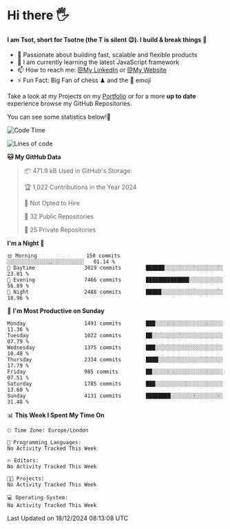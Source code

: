 # Hi there :raised_hand_with_fingers_splayed:
#### I am Tsot, short for Tsotne (the T is silent :wink:). I build & break things :space_invader:
- :telescope: Passionate about building fast, scalable and flexible products
- :seedling: I am currently learning the latest JavaScript framework 
- :mailbox: How to reach me: [@My LinkedIn](https://www.linkedin.com/in/tsotne-gvadzabia/) or [@My Website](https://tsotne.co.uk/contact)
- :zap: Fun Fact: Big Fan of chess ♟ and the 👾 emoji

Take a look at my Projects on my [Portfolio](https://tsotne.co.uk/) or for a more **up to date** experience browse my GitHub Repositories.

You can see some statistics below!:space_invader:
<!--START_SECTION:waka-->
![Code Time](http://img.shields.io/badge/Code%20Time-761%20hrs%202%20mins-blue)

![Lines of code](https://img.shields.io/badge/From%20Hello%20World%20I%27ve%20Written-8.3%20million%20lines%20of%20code-blue)

**🐱 My GitHub Data** 

> 📦 471.9 kB Used in GitHub's Storage 
 > 
> 🏆 1,022 Contributions in the Year 2024
 > 
> 🚫 Not Opted to Hire
 > 
> 📜 32 Public Repositories 
 > 
> 🔑 25 Private Repositories 
 > 
**I'm a Night 🦉** 

```text
🌞 Morning                150 commits         ░░░░░░░░░░░░░░░░░░░░░░░░░   01.14 % 
🌆 Daytime                3019 commits        ██████░░░░░░░░░░░░░░░░░░░   23.01 % 
🌃 Evening                7466 commits        ██████████████░░░░░░░░░░░   56.89 % 
🌙 Night                  2488 commits        █████░░░░░░░░░░░░░░░░░░░░   18.96 % 
```
📅 **I'm Most Productive on Sunday** 

```text
Monday                   1491 commits        ███░░░░░░░░░░░░░░░░░░░░░░   11.36 % 
Tuesday                  1022 commits        ██░░░░░░░░░░░░░░░░░░░░░░░   07.79 % 
Wednesday                1375 commits        ███░░░░░░░░░░░░░░░░░░░░░░   10.48 % 
Thursday                 2334 commits        ████░░░░░░░░░░░░░░░░░░░░░   17.79 % 
Friday                   985 commits         ██░░░░░░░░░░░░░░░░░░░░░░░   07.51 % 
Saturday                 1785 commits        ███░░░░░░░░░░░░░░░░░░░░░░   13.60 % 
Sunday                   4131 commits        ████████░░░░░░░░░░░░░░░░░   31.48 % 
```


📊 **This Week I Spent My Time On** 

```text
🕑︎ Time Zone: Europe/London

💬 Programming Languages: 
No Activity Tracked This Week

🔥 Editors: 
No Activity Tracked This Week

🐱‍💻 Projects: 
No Activity Tracked This Week

💻 Operating System: 
No Activity Tracked This Week
```


 Last Updated on 18/12/2024 08:13:08 UTC
<!--END_SECTION:waka-->
